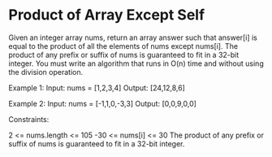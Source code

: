 # Product of Array Except Self
Given an integer array nums, return an array answer such that answer[i] is equal to the product of all the elements of nums except nums[i]. The product of any prefix or suffix of nums is guaranteed to fit in a 32-bit integer. You must write an algorithm that runs in O(n) time and without using the division operation.

Example 1: Input: nums = [1,2,3,4] Output: [24,12,8,6]

Example 2: Input: nums = [-1,1,0,-3,3] Output: [0,0,9,0,0]

Constraints:

2 <= nums.length <= 105 -30 <= nums[i] <= 30 The product of any prefix or suffix of nums is guaranteed to fit in a 32-bit integer.
